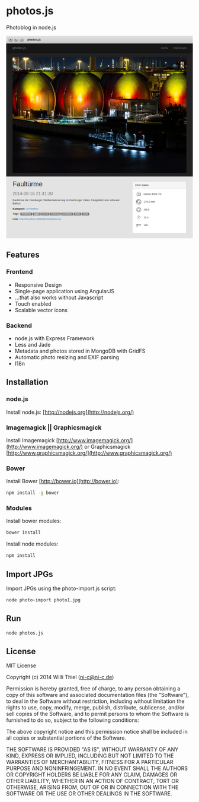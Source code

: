 # photos.js

Photoblog in node.js

![Screenshot](https://raw.githubusercontent.com/ni-c/photos.js/master/screen.png)

## Features

### Frontend

- Responsive Design
- Single-page application using AngularJS
- …that also works without Javascript
- Touch enabled
- Scalable vector icons

### Backend

- node.js with Express Framework
- Less and Jade
- Metadata and photos stored in MongoDB with GridFS
- Automatic photo resizing and EXIF parsing
- I18n

## Installation

### node.js

Install node.js: [http://nodejs.org](http://nodejs.org/)

### Imagemagick || Graphicsmagick

Install Imagemagick [http://www.imagemagick.org/](http://www.imagemagick.org/) or Graphicsmagick [http://www.graphicsmagick.org/](http://www.graphicsmagick.org/)

### Bower

Install Bower [http://bower.io](http://bower.io):

```bash
npm install -g bower
```

### Modules

Install bower modules:

```bash
bower install
```

Install node modules:

```bash
npm install
```

## Import JPGs

Import JPGs using the photo-import.js script:

```bash
node photo-import photo1.jpg
```

## Run

````bash
node photos.js
````

## License

MIT License

Copyright (c) 2014 Willi Thiel (ni-c@ni-c.de)

Permission is hereby granted, free of charge, to any person obtaining a copy
of this software and associated documentation files (the "Software"), to deal
in the Software without restriction, including without limitation the rights
to use, copy, modify, merge, publish, distribute, sublicense, and/or sell
copies of the Software, and to permit persons to whom the Software is
furnished to do so, subject to the following conditions:

The above copyright notice and this permission notice shall be included in
all copies or substantial portions of the Software.

THE SOFTWARE IS PROVIDED "AS IS", WITHOUT WARRANTY OF ANY KIND, EXPRESS OR
IMPLIED, INCLUDING BUT NOT LIMITED TO THE WARRANTIES OF MERCHANTABILITY,
FITNESS FOR A PARTICULAR PURPOSE AND NONINFRINGEMENT. IN NO EVENT SHALL
THE AUTHORS OR COPYRIGHT HOLDERS BE LIABLE FOR ANY CLAIM, DAMAGES OR OTHER
LIABILITY, WHETHER IN AN ACTION OF CONTRACT, TORT OR OTHERWISE, ARISING FROM,
OUT OF OR IN CONNECTION WITH THE SOFTWARE OR THE USE OR OTHER DEALINGS IN THE
SOFTWARE.
